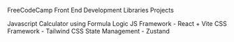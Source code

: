 FreeCodeCamp
Front End Development Libraries Projects

Javascript Calculator using Formula Logic
JS Framework - React + Vite
CSS Framework - Tailwind CSS
State Management - Zustand
